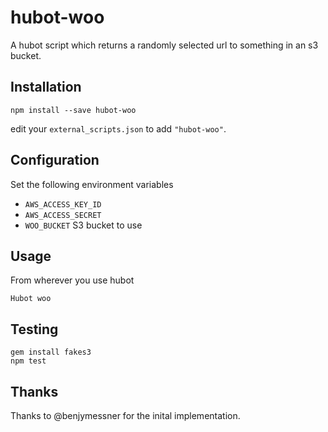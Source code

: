 hubot-woo
=========
A hubot script which returns a randomly selected url to something in an s3
bucket.

Installation
------------
```
npm install --save hubot-woo
```
edit your ``external_scripts.json`` to add ``"hubot-woo"``.

Configuration
-------------
Set the following environment variables
  * `AWS_ACCESS_KEY_ID`
  * `AWS_ACCESS_SECRET`
  * `WOO_BUCKET` S3 bucket to use

Usage
-----
From wherever you use hubot

```
Hubot woo
```

Testing
-------
```
gem install fakes3
npm test
```

Thanks
-------
Thanks to @benjymessner for the inital implementation.
